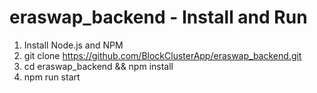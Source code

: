 # eraswap_backend - Install and Run

1. Install Node.js and NPM
3. git clone https://github.com/BlockClusterApp/eraswap_backend.git
4. cd eraswap_backend && npm install
5. npm run start
